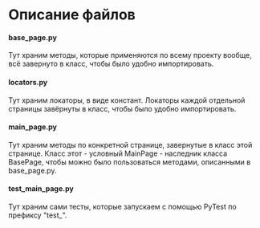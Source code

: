 # Описание файлов

#### base_page.py 
Тут храним методы, которые применяются по всему проекту вообще, всё завернуто в класс, чтобы было удобно импортировать.

#### locators.py
Тут храним локаторы, в виде констант. Локаторы каждой отдельной страницы завёрнуты в класс, чтобы было удобно импортировать.

#### main_page.py
Тут храним методы по конкретной странице, завернутые в класс этой странице. Класс этот - условный MainPage - наследник класса BasePage, чтобы можно было пользоваться методами, описанными в base_page.py.

#### test_main_page.py 
Тут храним сами тесты, которые запускаем с помощью PyTest по префиксу "test_".